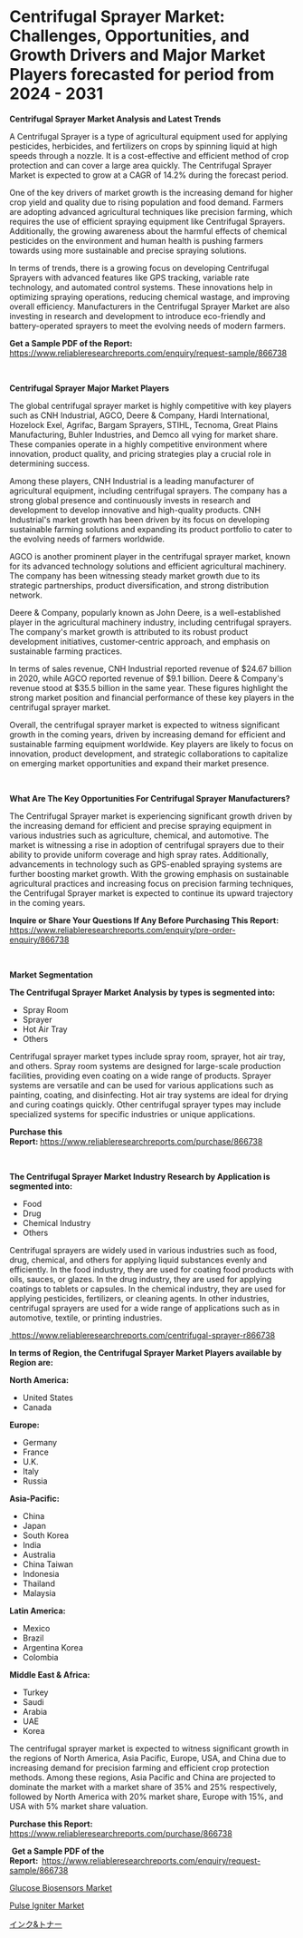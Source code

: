 <p><h1>Centrifugal Sprayer Market: Challenges, Opportunities, and Growth Drivers and Major Market Players forecasted for period from 2024 - 2031</h1></p><p><strong>Centrifugal Sprayer Market Analysis and Latest Trends</strong></p>
<p><p>A Centrifugal Sprayer is a type of agricultural equipment used for applying pesticides, herbicides, and fertilizers on crops by spinning liquid at high speeds through a nozzle. It is a cost-effective and efficient method of crop protection and can cover a large area quickly. The Centrifugal Sprayer Market is expected to grow at a CAGR of 14.2% during the forecast period.</p><p>One of the key drivers of market growth is the increasing demand for higher crop yield and quality due to rising population and food demand. Farmers are adopting advanced agricultural techniques like precision farming, which requires the use of efficient spraying equipment like Centrifugal Sprayers. Additionally, the growing awareness about the harmful effects of chemical pesticides on the environment and human health is pushing farmers towards using more sustainable and precise spraying solutions.</p><p>In terms of trends, there is a growing focus on developing Centrifugal Sprayers with advanced features like GPS tracking, variable rate technology, and automated control systems. These innovations help in optimizing spraying operations, reducing chemical wastage, and improving overall efficiency. Manufacturers in the Centrifugal Sprayer Market are also investing in research and development to introduce eco-friendly and battery-operated sprayers to meet the evolving needs of modern farmers.</p></p>
<p><strong>Get a Sample PDF of the Report:&nbsp;</strong> <a href="https://www.reliableresearchreports.com/enquiry/request-sample/866738">https://www.reliableresearchreports.com/enquiry/request-sample/866738</a></p>
<p>&nbsp;</p>
<p><strong>Centrifugal Sprayer Major Market Players</strong></p>
<p><p>The global centrifugal sprayer market is highly competitive with key players such as CNH Industrial, AGCO, Deere & Company, Hardi International, Hozelock Exel, Agrifac, Bargam Sprayers, STIHL, Tecnoma, Great Plains Manufacturing, Buhler Industries, and Demco all vying for market share. These companies operate in a highly competitive environment where innovation, product quality, and pricing strategies play a crucial role in determining success.</p><p>Among these players, CNH Industrial is a leading manufacturer of agricultural equipment, including centrifugal sprayers. The company has a strong global presence and continuously invests in research and development to develop innovative and high-quality products. CNH Industrial's market growth has been driven by its focus on developing sustainable farming solutions and expanding its product portfolio to cater to the evolving needs of farmers worldwide.</p><p>AGCO is another prominent player in the centrifugal sprayer market, known for its advanced technology solutions and efficient agricultural machinery. The company has been witnessing steady market growth due to its strategic partnerships, product diversification, and strong distribution network.</p><p>Deere & Company, popularly known as John Deere, is a well-established player in the agricultural machinery industry, including centrifugal sprayers. The company's market growth is attributed to its robust product development initiatives, customer-centric approach, and emphasis on sustainable farming practices.</p><p>In terms of sales revenue, CNH Industrial reported revenue of $24.67 billion in 2020, while AGCO reported revenue of $9.1 billion. Deere & Company's revenue stood at $35.5 billion in the same year. These figures highlight the strong market position and financial performance of these key players in the centrifugal sprayer market.</p><p>Overall, the centrifugal sprayer market is expected to witness significant growth in the coming years, driven by increasing demand for efficient and sustainable farming equipment worldwide. Key players are likely to focus on innovation, product development, and strategic collaborations to capitalize on emerging market opportunities and expand their market presence.</p></p>
<p>&nbsp;</p>
<p><strong>What Are The Key Opportunities For Centrifugal Sprayer Manufacturers?</strong></p>
<p><p>The Centrifugal Sprayer market is experiencing significant growth driven by the increasing demand for efficient and precise spraying equipment in various industries such as agriculture, chemical, and automotive. The market is witnessing a rise in adoption of centrifugal sprayers due to their ability to provide uniform coverage and high spray rates. Additionally, advancements in technology such as GPS-enabled spraying systems are further boosting market growth. With the growing emphasis on sustainable agricultural practices and increasing focus on precision farming techniques, the Centrifugal Sprayer market is expected to continue its upward trajectory in the coming years.</p></p>
<p><strong>Inquire or Share Your Questions If Any Before Purchasing This Report:</strong> <a href="https://www.reliableresearchreports.com/enquiry/pre-order-enquiry/866738">https://www.reliableresearchreports.com/enquiry/pre-order-enquiry/866738</a></p>
<p>&nbsp;</p>
<p><strong>Market Segmentation</strong></p>
<p><strong>The Centrifugal Sprayer Market Analysis by types is segmented into:</strong></p>
<p><ul><li>Spray Room</li><li>Sprayer</li><li>Hot Air Tray</li><li>Others</li></ul></p>
<p><p>Centrifugal sprayer market types include spray room, sprayer, hot air tray, and others. Spray room systems are designed for large-scale production facilities, providing even coating on a wide range of products. Sprayer systems are versatile and can be used for various applications such as painting, coating, and disinfecting. Hot air tray systems are ideal for drying and curing coatings quickly. Other centrifugal sprayer types may include specialized systems for specific industries or unique applications.</p></p>
<p><strong>Purchase this Report:&nbsp;</strong><a href="https://www.reliableresearchreports.com/purchase/866738">https://www.reliableresearchreports.com/purchase/866738</a></p>
<p>&nbsp;</p>
<p><strong>The Centrifugal Sprayer Market Industry Research by Application is segmented into:</strong></p>
<p><ul><li>Food</li><li>Drug</li><li>Chemical Industry</li><li>Others</li></ul></p>
<p><p>Centrifugal sprayers are widely used in various industries such as food, drug, chemical, and others for applying liquid substances evenly and efficiently. In the food industry, they are used for coating food products with oils, sauces, or glazes. In the drug industry, they are used for applying coatings to tablets or capsules. In the chemical industry, they are used for applying pesticides, fertilizers, or cleaning agents. In other industries, centrifugal sprayers are used for a wide range of applications such as in automotive, textile, or printing industries.</p></p>
<p><a href="https://www.reliableresearchreports.com/centrifugal-sprayer-r866738">&nbsp;https://www.reliableresearchreports.com/centrifugal-sprayer-r866738</a></p>
<p><strong>In terms of Region, the Centrifugal Sprayer Market Players available by Region are:</strong></p>
<p>
    <p> <strong> North America: </strong>
        <ul>
            <li>United States</li>
            <li>Canada</li>
        </ul>
        </p> 
    <p> <strong> Europe: </strong>
        <ul>
            <li>Germany</li>
            <li>France</li>
            <li>U.K.</li>
            <li>Italy</li>
            <li>Russia</li>
        </ul>
        </p> 
    <p> <strong> Asia-Pacific: </strong>
        <ul>
            <li>China</li>
            <li>Japan</li>
            <li>South Korea</li>
            <li>India</li>
            <li>Australia</li>
            <li>China Taiwan</li>
            <li>Indonesia</li>
            <li>Thailand</li>
            <li>Malaysia</li>
        </ul>
        </p> 
    <p> <strong> Latin America: </strong>
        <ul>
            <li>Mexico</li>
            <li>Brazil</li>
            <li>Argentina Korea</li>
            <li>Colombia</li>
        </ul>
        </p> 
    <p> <strong> Middle East & Africa: </strong>
        <ul>
            <li>Turkey</li>
            <li>Saudi</li>
            <li>Arabia</li>
            <li>UAE</li>
            <li>Korea</li>
        </ul>
    </p>
    </p>
<p><p>The centrifugal sprayer market is expected to witness significant growth in the regions of North America, Asia Pacific, Europe, USA, and China due to increasing demand for precision farming and efficient crop protection methods. Among these regions, Asia Pacific and China are projected to dominate the market with a market share of 35% and 25% respectively, followed by North America with 20% market share, Europe with 15%, and USA with 5% market share valuation.</p></p>
<p><strong>Purchase this Report: </strong><a href="https://www.reliableresearchreports.com/purchase/866738">https://www.reliableresearchreports.com/purchase/866738</a></p>
<p>&nbsp;<strong>Get a Sample PDF of the Report:&nbsp;&nbsp;</strong><a href="https://www.reliableresearchreports.com/enquiry/request-sample/866738">https://www.reliableresearchreports.com/enquiry/request-sample/866738</a></p>
<p><strong></strong></p>
<p><p><a href="https://butternut-bug-553.notion.site/Glucose-Biosensors-Market-Trends-Forecast-and-Competitive-Analysis-to-2031-d1bbe803bb7e4ecebae19612b3354e88">Glucose Biosensors Market</a></p><p><a href="https://github.com/BryceTownsendr/Market-Research-Report-List-4/blob/main/pulse-igniter-market.md">Pulse Igniter Market</a></p><p><a href="https://github.com/ksxzwxabcuynh011/Market-Research-Report-List-1/blob/main/726443831232.md">インク&トナー</a></p></p>